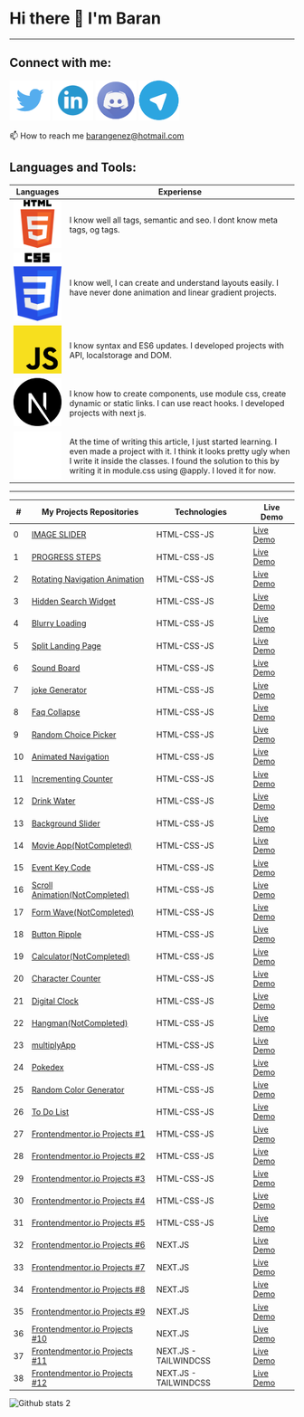 #                                                                  Hi there 👋 I'm Baran
---

Connect with me: 
---
[<img src="twitter.png" width="72px">](https://twitter.com/BaranGenez) 
[<img src="linkedin.png" width="72px">](https://www.linkedin.com/in/baran-genez-ba759419a/) 
[<img src="discord.png" width="72px">](https://discord.gg/uWy2RguGEK) 
[<img src="telegram.png" width="72px">](http://t.me/Clophy)

📫 How to reach me barangenez@hotmail.com


## Languages and Tools:

| Languages | Experiense |
|--|--|
| <img src="html5.png" width="120px">      | I know well all tags, semantic and seo. I dont know meta tags, og tags. |  
| <img src="css3.png" width="120px">       | I know well, I can create and understand layouts easily. I have never done animation and linear gradient projects. |  
| <img src="javascript.png" width="120px"> | I know syntax and ES6 updates. I developed projects with API, localstorage and DOM. |  
| <img src="next-js.svg" width="120px">    | I know how to create components, use module css, create dynamic or static links. I can use react hooks. I developed projects with next js.  |  
| <img src="tailwind.png" width="120px">   | At the time of writing this article, I just started learning. I even made a project with it. I think it looks pretty ugly when I write it inside the classes. I found the solution to this by writing it in module.css using @apply. I loved it for now.  |  
---
| # | My Projects Repositories | Technologies | Live Demo | 
|--|--|--|--|
| 0 | [IMAGE SLIDER](https://github.com/Clophy/Front-End-Learning/tree/master/50days50project/day1) | HTML-CSS-JS | [Live Demo](https://clophy.github.io/Front-End-Learning/50days50project/day1/) |
| 1 | [PROGRESS STEPS](https://github.com/Clophy/Front-End-Learning/tree/master/50days50project/day2) | HTML-CSS-JS | [Live Demo](https://clophy.github.io/Front-End-Learning/50days50project/day2/) |[
| 2 | [Rotating Navigation Animation](https://github.com/Clophy/Front-End-Learning/tree/master/50days50project/day3) | HTML-CSS-JS | [Live Demo](https://clophy.github.io/Front-End-Learning/50days50project/day3/) |
| 3 | [Hidden Search Widget](https://github.com/Clophy/Front-End-Learning/tree/master/50days50project/day4) | HTML-CSS-JS | [Live Demo](https://clophy.github.io/Front-End-Learning/50days50project/day4/) |
| 4 | [Blurry Loading](https://github.com/Clophy/Front-End-Learning/tree/master/50days50project/day5) | HTML-CSS-JS | [Live Demo](https://clophy.github.io/Front-End-Learning/50days50project/day5/) |
| 5 | [Split Landing Page](https://github.com/Clophy/Front-End-Learning/tree/master/50days50project/day7) | HTML-CSS-JS | [Live Demo](https://clophy.github.io/Front-End-Learning/50days50project/day7/) |
| 6 | [Sound Board](https://github.com/Clophy/Front-End-Learning/tree/master/50days50project/day9) | HTML-CSS-JS | [Live Demo](https://clophy.github.io/Front-End-Learning/50days50project/day9/) |
| 7 | [joke Generator](https://github.com/Clophy/Front-End-Learning/tree/master/50days50project/day10) | HTML-CSS-JS | [Live Demo](https://clophy.github.io/Front-End-Learning/50days50project/day10/) |
| 8 | [Faq Collapse](https://github.com/Clophy/Front-End-Learning/tree/master/50days50project/day12) | HTML-CSS-JS | [Live Demo](https://clophy.github.io/Front-End-Learning/50days50project/day12/) |
| 9 | [Random Choice Picker](https://github.com/Clophy/Front-End-Learning/tree/master/50days50project/day13) | HTML-CSS-JS | [Live Demo](https://clophy.github.io/Front-End-Learning/50days50project/day13/) |
| 10 | [Animated Navigation](https://github.com/Clophy/Front-End-Learning/tree/master/50days50project/day14) | HTML-CSS-JS | [Live Demo](https://clophy.github.io/Front-End-Learning/50days50project/day14/) |
| 11 | [Incrementing Counter](https://github.com/Clophy/Front-End-Learning/tree/master/50days50project/day15) | HTML-CSS-JS | [Live Demo](https://clophy.github.io/Front-End-Learning/50days50project/day15/) |
| 12 | [Drink Water](https://github.com/Clophy/Front-End-Learning/tree/master/50days50project/day16) | HTML-CSS-JS | [Live Demo](https://clophy.github.io/Front-End-Learning/50days50project/day16/) |
| 13 | [Background Slider](https://github.com/Clophy/Front-End-Learning/tree/master/50days50project/day18) | HTML-CSS-JS | [Live Demo](https://clophy.github.io/Front-End-Learning/50days50project/day18/) |
| 14 | [Movie App(NotCompleted)](https://github.com/Clophy/Front-End-Learning/tree/master/50days50project/day17-almost-done) | HTML-CSS-JS | [Live Demo](https://clophy.github.io/Front-End-Learning/50days50project/day17-almost-done/) |
| 15 | [Event Key Code](https://github.com/Clophy/Front-End-Learning/tree/master/50days50project/day11-not-completed) | HTML-CSS-JS | [Live Demo](https://clophy.github.io/Front-End-Learning/50days50project/day11-not-completed/) |
| 16 | [Scroll Animation(NotCompleted)](https://github.com/Clophy/Front-End-Learning/tree/master/50days50project/day6-not-completed) | HTML-CSS-JS | [Live Demo](https://clophy.github.io/Front-End-Learning/50days50project/day6-not-completed/) |
| 17 | [Form Wave(NotCompleted)](https://github.com/Clophy/Front-End-Learning/tree/master/50days50project/day8-couldnt) | HTML-CSS-JS | [Live Demo](https://clophy.github.io/Front-End-Learning/50days50project/day8-couldnt/) |
| 18 | [Button Ripple](https://github.com/Clophy/Front-End-Learning/tree/master/buttonRipple) | HTML-CSS-JS | [Live Demo](https://clophy.github.io/Front-End-Learning/buttonRipple) |
| 19 | [Calculator(NotCompleted)](https://github.com/Clophy/Front-End-Learning/tree/master/calculator) | HTML-CSS-JS | [Live Demo](https://clophy.github.io/Front-End-Learning/calculator/) |
| 20 | [Character Counter](https://github.com/Clophy/Front-End-Learning/tree/master/charLength) | HTML-CSS-JS | [Live Demo](https://clophy.github.io/Front-End-Learning/charLength/) |
| 21 | [Digital Clock](https://github.com/Clophy/Front-End-Learning/tree/master/digitalClock) | HTML-CSS-JS | [Live Demo](https://clophy.github.io/Front-End-Learning/digitalClock/) |
| 22 | [Hangman(NotCompleted)](https://github.com/Clophy/Front-End-Learning/tree/master/hangman) | HTML-CSS-JS | [Live Demo](https://clophy.github.io/Front-End-Learning/hangman/) |
| 23 | [multiplyApp](https://github.com/Clophy/Front-End-Learning/tree/master/multiplyApp) | HTML-CSS-JS | [Live Demo](https://clophy.github.io/Front-End-Learning/multiplyApp/) |
| 24 | [Pokedex](https://github.com/Clophy/Front-End-Learning/tree/master/pokedex) | HTML-CSS-JS | [Live Demo](https://clophy.github.io/Front-End-Learning/pokedex/) |
| 25 | [Random Color Generator](https://github.com/Clophy/Front-End-Learning/tree/master/randomColorGenerator) | HTML-CSS-JS | [Live Demo](https://clophy.github.io/Front-End-Learning/randomColorGenerator/) |
| 26 | [To Do List](https://github.com/Clophy/Front-End-Learning/tree/master/toDoList) | HTML-CSS-JS | [Live Demo](https://clophy.github.io/Front-End-Learning/toDoList/) |
| 27 | [Frontendmentor.io Projects #1](https://github.com/Clophy/Front-End-Learning/tree/master/interactive-card-details-form-main) | HTML-CSS-JS | [Live Demo](https://clophy.github.io/Front-End-Learning/interactive-card-details-form-main/) |
| 28 | [Frontendmentor.io Projects #2](https://github.com/Clophy/Front-End-Learning/tree/master/interactive-rating-component-main) | HTML-CSS-JS | [Live Demo](https://clophy.github.io/Front-End-Learning/interactive-rating-component-main/#) |
| 29 | [Frontendmentor.io Projects #3](https://github.com/Clophy/Front-End-Learning/tree/master/intro-component-with-signup-form-master) | HTML-CSS-JS | [Live Demo](https://clophy.github.io/Front-End-Learning/intro-component-with-signup-form-master/) |
| 30 | [Frontendmentor.io Projects #4](https://github.com/Clophy/Front-End-Learning/tree/master/productPreview) | HTML-CSS-JS | [Live Demo](https://clophy.github.io/Front-End-Learning/productPreview/) |
| 31 | [Frontendmentor.io Projects #5](https://github.com/Clophy/Front-End-Learning/tree/master/qr-code-component-main) | HTML-CSS-JS | [Live Demo](https://clophy.github.io/Front-End-Learning/qr-code-component-main/) |
| 32 | [Frontendmentor.io Projects #6](https://github.com/Clophy/front-end-mentor/tree/main/time-tracking) | NEXT.JS | [Live Demo](https://front-end-mentor-delta.vercel.app/) |
| 33 | [Frontendmentor.io Projects #7](https://github.com/Clophy/front-end-mentor/tree/main/expenses-chart) | NEXT.JS | [Live Demo](https://expenses-chart-xi.vercel.app/) |
| 34 | [Frontendmentor.io Projects #8](https://github.com/Clophy/front-end-mentor/tree/main/tip-calculator) | NEXT.JS | [Live Demo](https://tip-calculator-navy-nine.vercel.app/) |
| 35 | [Frontendmentor.io Projects #9](https://github.com/Clophy/front-end-mentor2/tree/main/advice-generator) | NEXT.JS | [Live Demo](https://front-end-mentor2-eight.vercel.app/) |
| 36 | [Frontendmentor.io Projects #10](https://github.com/Clophy/front-end-mentor2/tree/main/product-page) | NEXT.JS | [Live Demo](https://product-page-steel.vercel.app/) |
| 37 | [Frontendmentor.io Projects #11](https://github.com/Clophy/front-end-mentor2/tree/main/sunnyside) | NEXT.JS - TAILWINDCSS | [Live Demo](https://sunnyside-chi-vert.vercel.app/) |
| 38 | [Frontendmentor.io Projects #12](https://github.com/Clophy/countries-front-end-mentor) | NEXT.JS - TAILWINDCSS | [Live Demo](https://countries-front-end-mentor.vercel.app/) |







![Github stats 2](https://github-readme-stats.vercel.app/api?username=clophy&show_icons=true&theme=radical)
